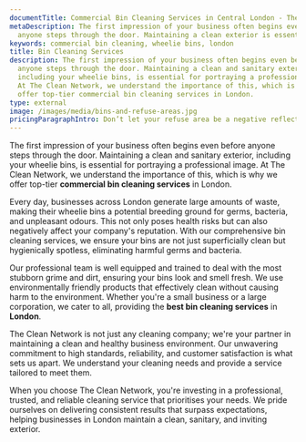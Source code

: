 ```yaml
---
documentTitle: Commercial Bin Cleaning Services in Central London - The Clean Network
metaDescription: The first impression of your business often begins even before
  anyone steps through the door. Maintaining a clean exterior is essential.
keywords: commercial bin cleaning, wheelie bins, london
title: Bin Cleaning Services
description: The first impression of your business often begins even before
  anyone steps through the door. Maintaining a clean and sanitary exterior,
  including your wheelie bins, is essential for portraying a professional image.
  At The Clean Network, we understand the importance of this, which is why we
  offer top-tier commercial bin cleaning services in London.
type: external
image: /images/media/bins-and-refuse-areas.jpg
pricingParagraphIntro: Don’t let your refuse area be a negative reflection of your business.
---
```

The first impression of your business often begins even before anyone steps through the door. Maintaining a clean and sanitary exterior, including your wheelie bins, is essential for portraying a professional image. At The Clean Network, we understand the importance of this, which is why we offer top-tier <strong>commercial bin cleaning services</strong> in London.

Every day, businesses across London generate large amounts of waste, making their wheelie bins a potential breeding ground for germs, bacteria, and unpleasant odours. This not only poses health risks but can also negatively affect your company's reputation. With our comprehensive bin cleaning services, we ensure your bins are not just superficially clean but hygienically spotless, eliminating harmful germs and bacteria.

Our professional team is well equipped and trained to deal with the most stubborn grime and dirt, ensuring your bins look and smell fresh. We use environmentally friendly products that effectively clean without causing harm to the environment. Whether you're a small business or a large corporation, we cater to all, providing the <strong>best bin cleaning services</strong> in <strong>London</strong>.

The Clean Network is not just any cleaning company; we're your partner in maintaining a clean and healthy business environment. Our unwavering commitment to high standards, reliability, and customer satisfaction is what sets us apart. We understand your cleaning needs and provide a service tailored to meet them. 

When you choose The Clean Network, you're investing in a professional, trusted, and reliable cleaning service that prioritises your needs. We pride ourselves on delivering consistent results that surpass expectations, helping businesses in London maintain a clean, sanitary, and inviting exterior.